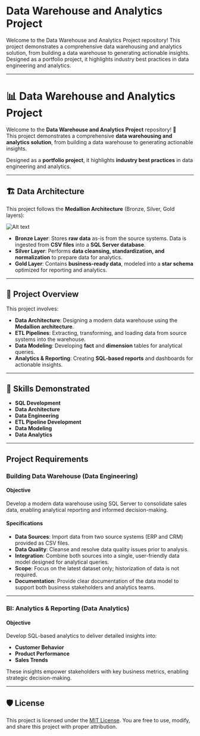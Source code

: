 # Data Warehouse and Analytics Project

Welcome to the Data Warehouse and Analytics Project repository! 
This project demonstrates a comprehensive data warehousing and analytics solution, from building a data warehouse to generating actionable insights. Designed as a portfolio project, it highlights industry best practices in data engineering and analytics.

----
# 📊 Data Warehouse and Analytics Project

Welcome to the **Data Warehouse and Analytics Project** repository! 🚀  
This project demonstrates a comprehensive **data warehousing and analytics solution**, from building a data warehouse to generating actionable insights.  

Designed as a **portfolio project**, it highlights **industry best practices** in data engineering and analytics.

---

## 🏗️ Data Architecture  

This project follows the **Medallion Architecture** (Bronze, Silver, Gold layers):  

![Alt text](path/to/image.png)

- **Bronze Layer**: Stores **raw data** as-is from the source systems. Data is ingested from **CSV files** into a **SQL Server database**.  
- **Silver Layer**: Performs **data cleansing, standardization, and normalization** to prepare data for analytics.  
- **Gold Layer**: Contains **business-ready data**, modeled into a **star schema** optimized for reporting and analytics.  

---

## 📖 Project Overview  

This project involves:  

- **Data Architecture**: Designing a modern data warehouse using the **Medallion architecture**. 
- **ETL Pipelines**: Extracting, transforming, and loading data from source systems into the warehouse.  
- **Data Modeling**: Developing **fact** and **dimension** tables for analytical queries.  
- **Analytics & Reporting**: Creating **SQL-based reports** and dashboards for actionable insights.  

---

## 🎯 Skills Demonstrated  

- **SQL Development**  
- **Data Architecture**  
- **Data Engineering**  
- **ETL Pipeline Development**  
- **Data Modeling**  
- **Data Analytics**  


----
## Project Requirements

### Building Data Warehouse (Data Engineering)

#### Objective
Develop a modern data warehouse using SQL Server to consolidate sales data, enabling analytical reporting and informed decision-making.

#### Specifications
- **Data Sources**: Import data from two source systems (ERP and CRM) provided as CSV files.
- **Data Quality**: Cleanse and resolve data quality issues prior to analysis.
- **Integration**: Combine both sources into a single, user-friendly data model designed for analytical queries.
- **Scope**: Focus on the latest dataset only; historization of data is not required.
- **Documentation**: Provide clear documentation of the data model to support both business stakeholders and analytics teams.

---

### BI: Analytics & Reporting (Data Analytics)

#### Objective
Develop SQL-based analytics to deliver detailed insights into:
- **Customer Behavior**
- **Product Performance**
- **Sales Trends**

These insights empower stakeholders with key business metrics, enabling strategic decision-making.

---

## 🛡️ License

This project is licensed under the [MIT License](LICENSE). You are free to use, modify, and share this project with proper attribution.


